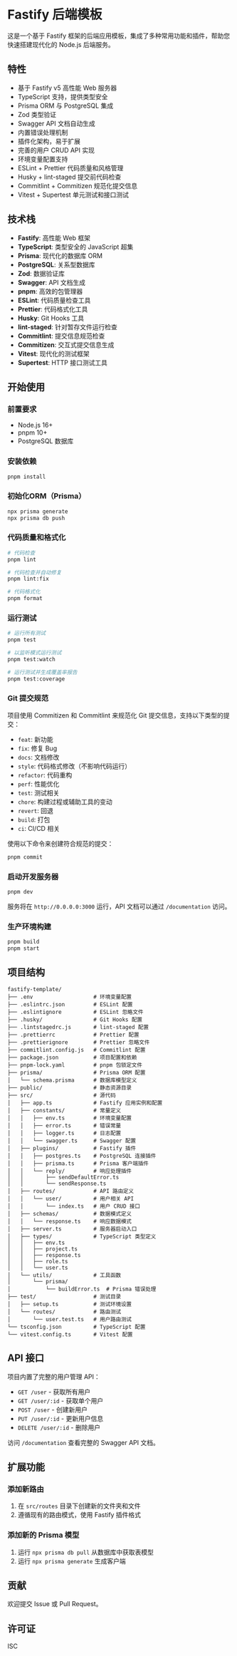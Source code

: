# Fastify 后端模板

这是一个基于 Fastify 框架的后端应用模板，集成了多种常用功能和插件，帮助您快速搭建现代化的 Node.js 后端服务。

## 特性

- 基于 Fastify v5 高性能 Web 服务器
- TypeScript 支持，提供类型安全
- Prisma ORM 与 PostgreSQL 集成
- Zod 类型验证
- Swagger API 文档自动生成
- 内置错误处理机制
- 插件化架构，易于扩展
- 完善的用户 CRUD API 实现
- 环境变量配置支持
- ESLint + Prettier 代码质量和风格管理
- Husky + lint-staged 提交前代码检查
- Commitlint + Commitizen 规范化提交信息
- Vitest + Supertest 单元测试和接口测试

## 技术栈

- **Fastify**: 高性能 Web 框架
- **TypeScript**: 类型安全的 JavaScript 超集
- **Prisma**: 现代化的数据库 ORM
- **PostgreSQL**: 关系型数据库
- **Zod**: 数据验证库
- **Swagger**: API 文档生成
- **pnpm**: 高效的包管理器
- **ESLint**: 代码质量检查工具
- **Prettier**: 代码格式化工具
- **Husky**: Git Hooks 工具
- **lint-staged**: 针对暂存文件运行检查
- **Commitlint**: 提交信息规范检查
- **Commitizen**: 交互式提交信息生成
- **Vitest**: 现代化的测试框架
- **Supertest**: HTTP 接口测试工具

## 开始使用

### 前置要求

- Node.js 16+
- pnpm 10+
- PostgreSQL 数据库

### 安装依赖

```bash
pnpm install
```

### 初始化ORM（Prisma）

```bash
npx prisma generate
npx prisma db push
```

### 代码质量和格式化

```bash
# 代码检查
pnpm lint

# 代码检查并自动修复
pnpm lint:fix

# 代码格式化
pnpm format
```

### 运行测试

```bash
# 运行所有测试
pnpm test

# 以监听模式运行测试
pnpm test:watch

# 运行测试并生成覆盖率报告
pnpm test:coverage
```

### Git 提交规范

项目使用 Commitizen 和 Commitlint 来规范化 Git 提交信息，支持以下类型的提交：

- `feat`: 新功能
- `fix`: 修复 Bug
- `docs`: 文档修改
- `style`: 代码格式修改（不影响代码运行）
- `refactor`: 代码重构
- `perf`: 性能优化
- `test`: 测试相关
- `chore`: 构建过程或辅助工具的变动
- `revert`: 回退
- `build`: 打包
- `ci`: CI/CD 相关

使用以下命令来创建符合规范的提交：

```bash
pnpm commit
```

### 启动开发服务器

```bash
pnpm dev
```

服务将在 `http://0.0.0.0:3000` 运行，API 文档可以通过 `/documentation` 访问。

### 生产环境构建

```bash
pnpm build
pnpm start
```

## 项目结构

```
fastify-template/
├── .env                   # 环境变量配置
├── .eslintrc.json         # ESLint 配置
├── .eslintignore          # ESLint 忽略文件
├── .husky/                # Git Hooks 配置
├── .lintstagedrc.js       # lint-staged 配置
├── .prettierrc            # Prettier 配置
├── .prettierignore        # Prettier 忽略文件
├── commitlint.config.js   # Commitlint 配置
├── package.json           # 项目配置和依赖
├── pnpm-lock.yaml         # pnpm 包锁定文件
├── prisma/                # Prisma ORM 配置
│   └── schema.prisma      # 数据库模型定义
├── public/                # 静态资源目录
├── src/                   # 源代码
│   ├── app.ts             # Fastify 应用实例和配置
│   ├── constants/         # 常量定义
│   │   ├── env.ts         # 环境变量配置
│   │   ├── error.ts       # 错误常量
│   │   ├── logger.ts      # 日志配置
│   │   └── swagger.ts     # Swagger 配置
│   ├── plugins/           # Fastify 插件
│   │   ├── postgres.ts    # PostgreSQL 连接插件
│   │   ├── prisma.ts      # Prisma 客户端插件
│   │   └── reply/         # 响应处理插件
│   │       ├── sendDefaultError.ts
│   │       └── sendResponse.ts
│   ├── routes/            # API 路由定义
│   │   └── user/          # 用户相关 API
│   │       └── index.ts   # 用户 CRUD 接口
│   ├── schemas/           # 数据模式定义
│   │   └── response.ts    # 响应数据模式
│   ├── server.ts          # 服务器启动入口
│   ├── types/             # TypeScript 类型定义
│   │   ├── env.ts
│   │   ├── project.ts
│   │   ├── response.ts
│   │   ├── role.ts
│   │   └── user.ts
│   └── utils/             # 工具函数
│       └── prisma/
│           └── buildError.ts  # Prisma 错误处理
├── test/                  # 测试目录
│   ├── setup.ts           # 测试环境设置
│   └── routes/            # 路由测试
│       └── user.test.ts   # 用户路由测试
└── tsconfig.json          # TypeScript 配置
└── vitest.config.ts       # Vitest 配置
```

## API 接口

项目内置了完整的用户管理 API：

- `GET /user` - 获取所有用户
- `GET /user/:id` - 获取单个用户
- `POST /user` - 创建新用户
- `PUT /user/:id` - 更新用户信息
- `DELETE /user/:id` - 删除用户

访问 `/documentation` 查看完整的 Swagger API 文档。

## 扩展功能

### 添加新路由

1. 在 `src/routes` 目录下创建新的文件夹和文件
2. 遵循现有的路由模式，使用 Fastify 插件格式

### 添加新的 Prisma 模型

1. 运行 `npx prisma db pull` 从数据库中获取表模型
2. 运行 `npx prisma generate` 生成客户端

## 贡献

欢迎提交 Issue 或 Pull Request。

## 许可证

ISC
